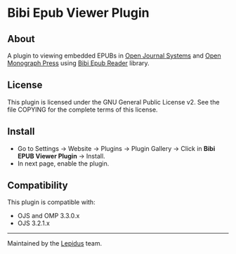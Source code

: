 # Bibi Epub Viewer Plugin

## About
A plugin to viewing embedded EPUBs in [Open Journal Systems](https://github.com/pkp/ojs) and [Open Monograph Press](https://github.com/pkp/omp) using [Bibi Epub Reader](https://github.com/satorumurmur/bibi) library.

## License
This plugin is licensed under the GNU General Public License v2. See the file
COPYING for the complete terms of this license.

## Install
 * Go to Settings -> Website -> Plugins ->  Plugin Gallery -> Click in **Bibi EPUB Viewer Plugin** -> Install.
 * In next page, enable the plugin.


## Compatibility
This plugin is compatible with:
* OJS and OMP 3.3.0.x
* OJS 3.2.1.x

___
Maintained by the [Lepidus](https://github.com/lepidus) team.

